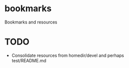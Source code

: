 # bookmarks
Bookmarks and resources

# TODO
 - Consolidate resources from homedir/devel and perhaps test/README.md
